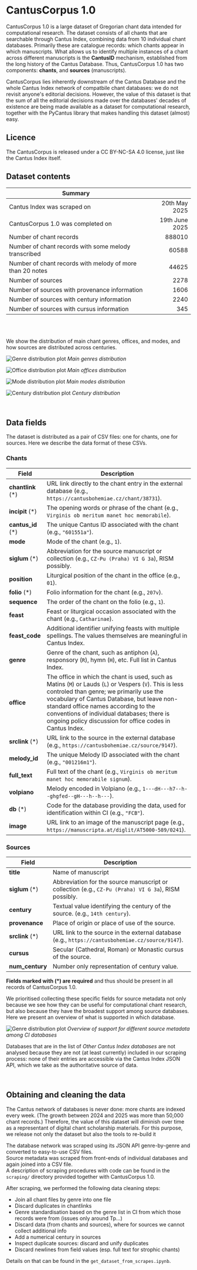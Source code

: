 CantusCorpus 1.0
========================

CantusCorpus 1.0 is a large dataset of Gregorian chant data intended for computational research.
The dataset consists of all chants that are searchable through Cantus Index, combining data from 10 individual
chant databases. Primarily these are catalogue records: which chants appear in which manuscripts.
What allows us to identify multiple instances of a chant across different manuscripts
is the **CantusID** mechanism, established from the long history of the Cantus Database.
Thus, CantusCorpus 1.0 has two components: **chants**, and **sources** (manuscripts).

CantusCorpus lies inherently downstream of the Cantus Database and the whole Cantus Index network
of compatbile chant databases: we do not revisit anyone's editorial decisions. However, the value
of this dataset is that the sum of all the editorial decisions made over the databases' decades of existence
are being made available as a dataset for computational research, together with the PyCantus library
that makes handling this dataset (almost) easy.

## Licence

The CantusCorpus is released under a CC BY-NC-SA 4.0 license, just like the Cantus Index itself.


## Dataset contents

Summary | |
----- | -----: |
Cantus Index was scraped on | 20th May 2025
CantusCorpus 1.0 was completed on | 19th June 2025
Number of chant records | 888010
Number of chant records with some melody transcribed | 60588
Number of chant records with melody of more than 20 notes | 44625
Number of sources | 2278
Number of sources with provenance information | 1606
Number of sources with century information | 2240
Number of sources with cursus information | 345

<br/><br/>

We show the distribution of main chant genres, offices, and modes, and how sources are distributed across centuries.

![Genre distribution plot](img/genre_distr.png "Main genres distribution")
*Main genres distribution*

![Office distribution plot](img/office_distr.png "Main offices distribution")
*Main offices distribution*

![Mode distribution plot](img/mode_distr.png "Main modes distribution")
*Main modes distribution*

![Century distribution plot](img/century_distr.png "Centuries distribution")
*Century distribution*

<br/>

## Data fields

The dataset is distributed as a pair of CSV files: one for chants, one for sources.
Here we describe the data format of these CSVs.

### Chants

Field | Description
----- | ------
**chantlink** (*) | URL link directly to the chant entry in the external database (e.g., `https://cantusbohemiae.cz/chant/38731`).
**incipit** (*) | The opening words or phrase of the chant (e.g., `Virginis ob meritum manet hoc memorabile`).
**cantus_id** (*) | The unique Cantus ID associated with the chant (e.g., `"601551a"`).
**mode** | Mode of the chant (e.g., `1`).
**siglum** (*) | Abbreviation for the source manuscript or collection (e.g., `CZ-Pu (Praha) VI G 3a`), RISM possibly.
**position** | Liturgical position of the chant in the office (e.g., `01`).
**folio** (*) | Folio information for the chant (e.g., `207v`).
**sequence** | The order of the chant on the folio (e.g., `1`).
**feast** | Feast or liturgical occasion associated with the chant (e.g., `Catharinae`).
**feast_code** | Additional identifier unifying feasts with multiple spellings. The values themselves are meaningful in Cantus Index.
**genre** | Genre of the chant, such as antiphon (`A`), responsory (`R`), hymn (`H`), etc. Full list in Cantus Index.
**office** | The office in which the chant is used, such as Matins (`M`) or Lauds (`L`) or Vespers (`V`). This is less controled than genre; we primarily use the vocabulary of Cantus Database, but leave non-standard office names according to the conventions of individual databases; there is ongoing policy discussion for office codes in Cantus Index.
**srclink** (*) | URL link to the source in the external database (e.g., `https://cantusbohemiae.cz/source/9147`).
**melody_id** | The unique Melody ID associated with the chant (e.g., `"001216m1"`).
**full_text** | Full text of the chant (e.g., `Virginis ob meritum manet hoc memorabile signum`).
**volpiano** | Melody encoded in Volpiano (e.g., `1---dH---h7--h--ghgfed--gH---h--h---`).
**db** (*) | Code for the database providing the data, used for identification within CI (e.g., `"FCB"`).
**image** | URL link to an image of the manuscript page (e.g., `https://manuscripta.at/diglit/AT5000-589/0241`).

### Sources

Field | Description
----- | ------
**title** | Name of manuscript
**siglum** (*) | Abbreviation for the source manuscript or collection (e.g., `CZ-Pu (Praha) VI G 3a`), RISM possibly.
**century** | Textual value identifying the century of the source. (e.g., `14th century`).
**provenance** | Place of origin or place of use of the source.
**srclink** (*) | URL link to the source in the external database (e.g., `https://cantusbohemiae.cz/source/9147`).
**cursus** | Secular (Cathedral, Roman) or Monastic cursus of the source.
**num_century** | Number only representation of century value.

**Fields marked with (*) are required** and thus should be present in all records of CantusCorpus 1.0.

We prioritised collecting these specific fields for source metadata not only because we see how they can be useful for computational chant research, but also because they have the broadest support among source databases. Here we present an overview of what is supported in which database.

![Genre distribution plot](img/source_metadata_support.png "")
*Overview of support for different source metadata among CI databases*

Databases that are in the list of *Other Cantus Index databases* are not analysed because they are not (at least currently) included in our scraping process: none of their entries are accessible via the Cantus Index JSON API, which we take as the authoritative source of data.

<br/>


## Obtaining and cleaning the data

The Cantus network of databases is never done: more chants are indexed every week.
(The growth between 2024 and 2025 was more than 50,000 chant records.) Therefore, the value of this dataset
will diminish over time as a representant of digital chant scholarship materials. For this purpose, we release
not only the dataset but also the tools to re-build it

The database network was scraped using its JSON API genre-by-genre and converted to easy-to-use CSV files.  
Source metadata was scraped from front-ends of individual databases and again joined into a CSV file.  
A description of scraping procedures with code can be found in the `scraping/` directory provided together with CantusCorpus 1.0.

After scraping, we performed the following data cleaning steps:
- Join all chant files by genre into one file
- Discard duplicates in chantlinks
- Genre standardisation based on the genre list in CI from which those records were from (issues only around Tp...)
- Discard data (from chants and sources), where for sources we cannot collect additional info
- Add a numerical century in sources
- Inspect duplicate sources: discard and unify duplicates
- Discard newlines from field values (esp. full text for strophic chants)

Details on that can be found in the `get_dataset_from_scrapes.ipynb`.  

